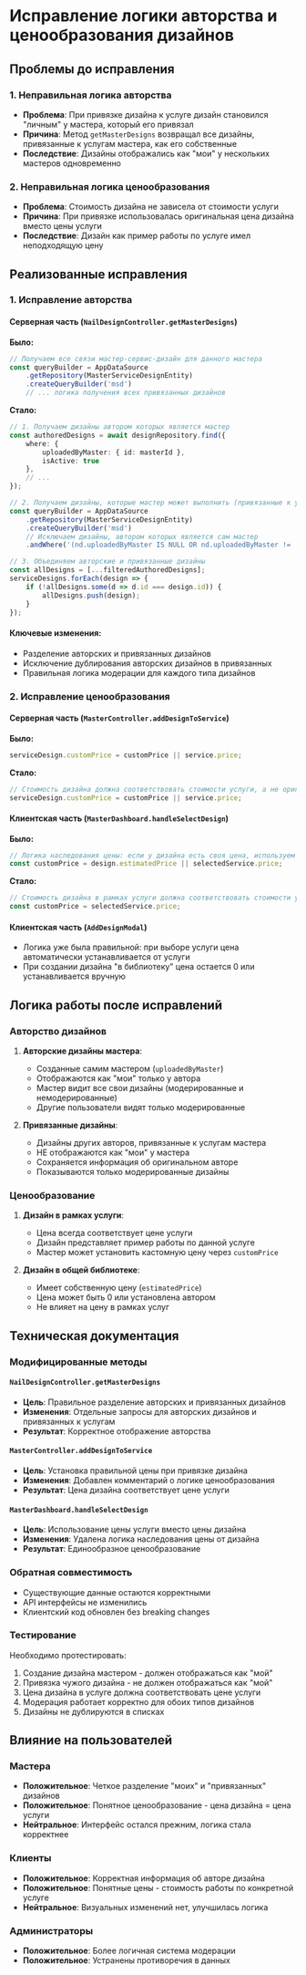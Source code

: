 # Исправление логики авторства и ценообразования дизайнов

## Проблемы до исправления

### 1. Неправильная логика авторства
- **Проблема**: При привязке дизайна к услуге дизайн становился "личным" у мастера, который его привязал
- **Причина**: Метод `getMasterDesigns` возвращал все дизайны, привязанные к услугам мастера, как его собственные
- **Последствие**: Дизайны отображались как "мои" у нескольких мастеров одновременно

### 2. Неправильная логика ценообразования  
- **Проблема**: Стоимость дизайна не зависела от стоимости услуги
- **Причина**: При привязке использовалась оригинальная цена дизайна вместо цены услуги
- **Последствие**: Дизайн как пример работы по услуге имел неподходящую цену

## Реализованные исправления

### 1. Исправление авторства

#### Серверная часть (`NailDesignController.getMasterDesigns`)

**Было:**
```typescript
// Получаем все связи мастер-сервис-дизайн для данного мастера
const queryBuilder = AppDataSource
    .getRepository(MasterServiceDesignEntity)
    .createQueryBuilder('msd')
    // ... логика получения всех привязанных дизайнов
```

**Стало:**
```typescript
// 1. Получаем дизайны автором которых является мастер
const authoredDesigns = await designRepository.find({
    where: { 
        uploadedByMaster: { id: masterId },
        isActive: true
    },
    // ...
});

// 2. Получаем дизайны, которые мастер может выполнить (привязанные к услугам)
const queryBuilder = AppDataSource
    .getRepository(MasterServiceDesignEntity)
    .createQueryBuilder('msd')
    // Исключаем дизайны, автором которых является сам мастер
    .andWhere('(nd.uploadedByMaster IS NULL OR nd.uploadedByMaster != :masterId)', { masterId });

// 3. Объединяем авторские и привязанные дизайны
const allDesigns = [...filteredAuthoredDesigns];
serviceDesigns.forEach(design => {
    if (!allDesigns.some(d => d.id === design.id)) {
        allDesigns.push(design);
    }
});
```

#### Ключевые изменения:
- Разделение авторских и привязанных дизайнов
- Исключение дублирования авторских дизайнов в привязанных
- Правильная логика модерации для каждого типа дизайнов

### 2. Исправление ценообразования

#### Серверная часть (`MasterController.addDesignToService`)

**Было:**
```typescript
serviceDesign.customPrice = customPrice || service.price;
```

**Стало:**
```typescript
// Стоимость дизайна должна соответствовать стоимости услуги, а не оригинальной цене дизайна
serviceDesign.customPrice = customPrice || service.price;
```

#### Клиентская часть (`MasterDashboard.handleSelectDesign`)

**Было:**
```typescript
// Логика наследования цены: если у дизайна есть своя цена, используем её, иначе - цену услуги
const customPrice = design.estimatedPrice || selectedService.price;
```

**Стало:**
```typescript
// Стоимость дизайна в рамках услуги должна соответствовать стоимости услуги
const customPrice = selectedService.price;
```

#### Клиентская часть (`AddDesignModal`)
- Логика уже была правильной: при выборе услуги цена автоматически устанавливается от услуги
- При создании дизайна "в библиотеку" цена остается 0 или устанавливается вручную

## Логика работы после исправлений

### Авторство дизайнов
1. **Авторские дизайны мастера**:
   - Созданные самим мастером (`uploadedByMaster`)
   - Отображаются как "мои" только у автора
   - Мастер видит все свои дизайны (модерированные и немодерированные)
   - Другие пользователи видят только модерированные

2. **Привязанные дизайны**:
   - Дизайны других авторов, привязанные к услугам мастера
   - НЕ отображаются как "мои" у мастера
   - Сохраняется информация об оригинальном авторе
   - Показываются только модерированные дизайны

### Ценообразование
1. **Дизайн в рамках услуги**:
   - Цена всегда соответствует цене услуги
   - Дизайн представляет пример работы по данной услуге
   - Мастер может установить кастомную цену через `customPrice`

2. **Дизайн в общей библиотеке**:
   - Имеет собственную цену (`estimatedPrice`)
   - Цена может быть 0 или установлена автором
   - Не влияет на цену в рамках услуг

## Техническая документация

### Модифицированные методы

#### `NailDesignController.getMasterDesigns`
- **Цель**: Правильное разделение авторских и привязанных дизайнов
- **Изменения**: Отдельные запросы для авторских дизайнов и привязанных к услугам
- **Результат**: Корректное отображение авторства

#### `MasterController.addDesignToService`  
- **Цель**: Установка правильной цены при привязке дизайна
- **Изменения**: Добавлен комментарий о логике ценообразования
- **Результат**: Цена дизайна соответствует цене услуги

#### `MasterDashboard.handleSelectDesign`
- **Цель**: Использование цены услуги вместо цены дизайна
- **Изменения**: Удалена логика наследования цены от дизайна
- **Результат**: Единообразное ценообразование

### Обратная совместимость
- Существующие данные остаются корректными
- API интерфейсы не изменились
- Клиентский код обновлен без breaking changes

### Тестирование
Необходимо протестировать:
1. Создание дизайна мастером - должен отображаться как "мой"
2. Привязка чужого дизайна - не должен отображаться как "мой"
3. Цена дизайна в услуге должна соответствовать цене услуги
4. Модерация работает корректно для обоих типов дизайнов
5. Дизайны не дублируются в списках

## Влияние на пользователей

### Мастера
- **Положительное**: Четкое разделение "моих" и "привязанных" дизайнов
- **Положительное**: Понятное ценообразование - цена дизайна = цена услуги
- **Нейтральное**: Интерфейс остался прежним, логика стала корректнее

### Клиенты  
- **Положительное**: Корректная информация об авторе дизайна
- **Положительное**: Понятные цены - стоимость работы по конкретной услуге
- **Нейтральное**: Визуальных изменений нет, улучшилась логика

### Администраторы
- **Положительное**: Более логичная система модерации
- **Положительное**: Устранены противоречия в данных 